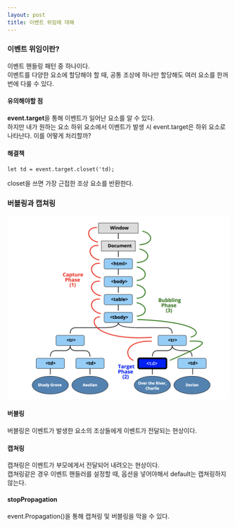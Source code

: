 ```yaml
---
layout: post
title: 이벤트 위임에 대해
---
```


### 이벤트 위임이란?
이벤트 핸들링 패턴 중 하나이다.<br/>
이벤트를 다양한 요소에 할당해야 할 때, 공통 조상에 하나만 할당해도 여러 요소를 한꺼번에 다룰 수 있다.

#### 유의해야할 점
**event.target**을 통해 이벤트가 일어난 요소를 알 수 있다.<br/>
하지만 내가 원하는 요소 하위 요소에서 이벤트가 발생 시 event.target은 하위 요소로 나타난다.
이를 어떻게 처리할까?

#### 해결책
```
let td = event.target.closet('td);
```
closet을 쓰면 가장 근접한 조상 요소를 반환한다.

### 버블링과 캡쳐링
![event](../assets/event.png)

#### 버블링
버블링은 이벤트가 발생한 요소의 조상들에게 이벤트가 전달되는 현상이다.

#### 캡쳐링
캡쳐링은 이벤트가 부모에게서 전달되어 내려오는 현상이다.<br/>
캡쳐링같은 경우 이벤트 핸들러를 설정할 때, 옵션을 넣어야해서 default는 캡쳐링하지 않는다.

#### stopPropagation
event.Propagation()을 통해 캡쳐링 및 버블링을 막을 수 있다.

